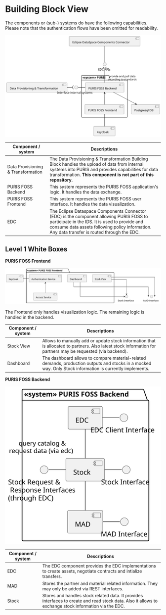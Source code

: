 # Building Block View

The components or (sub-) systems do have the following capabilities. Please note that the authentication flows have 
been omitted for readability.

![Level 0 - Blackbox View](img/05-level-0.svg)

| Component / system                 | Descriptions                                                                                                                                                                                                                              |
|------------------------------------|-------------------------------------------------------------------------------------------------------------------------------------------------------------------------------------------------------------------------------------------|
| Data Provisioning & Transformation | The Data Provisioning & Transformation Building Block handles the upload of data from internal systems into PURIS and provides capabilities for data transformation. **This component is not part of this repository**.                   |
| PURIS FOSS Backend                 | This system represents the PURIS FOSS application's logic. It handles the data exchange.                                                                                                                                                  |
| PURIS FOSS Frontend                | This system represents the PURIS FOSS user interface. It handles the data visualization.                                                                                                                                                  |                                                                                                                                                  
| EDC                                | The Eclipse Dataspace Components Connector (EDC) is the component allowing PURIS FOSS to participate in the IDS. It is used to provide and consume data assets following policy information. Any data transfer is routed through the EDC. |

## Level 1 White Boxes

**PURIS FOSS Frontend**

![Level 1 - Whitebox View - PURIS FOSS Frontend](img/05-level-1-frontend.svg)

The Frontend only handles visualization logic. The remaining logic is handled in the backend.

| Component / system | Descriptions                                                                                                                                                 |
|--------------------|--------------------------------------------------------------------------------------------------------------------------------------------------------------|
| Stock View         | Allows to manually add or update stock information that is allocated to partners. Also latest stock information for partners may be requested (via backend). |
| Dashboard          | The dashboard allows to compare material-related demands, production outputs and stocks in a mocked way. Only Stock information is currently implements.     |

**PURIS FOSS Backend**

![Level 1 - Whitebox View - PURIS FOSS Backend](img/05-level-1-backend.svg)

| Component / system | Descriptions                                                                                                                                           |
|--------------------|--------------------------------------------------------------------------------------------------------------------------------------------------------|
| EDC                | The EDC component provides the EDC implementations to create assets, negotiate contracts and intialize transfers.                                      |
| MAD                | Stores the partner and material related information. They may only be added via REST interfaces.                                                       |
| Stock              | Stores and handles stock related data. It provides interfaces to create and read stock data. Also it allows to exchange stock information via the EDC. |
